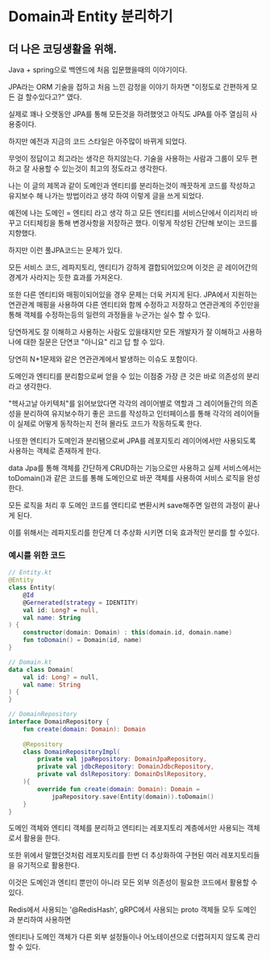 # Domain과 Entity 분리하기

## 더 나은 코딩생활을 위해.

Java + spring으로 백엔드에 처음 입문했을때의 이야기이다.

JPA라는 ORM 기술을 접하고 처음 느낀 감정을 이야기 하자면 "이정도로 간편하게 모든 걸 할수있다고?" 였다.

실제로 꽤나 오랫동안 JPA를 통해 모든것을 하려했엇고 아직도 JPA를 아주 열심히 사용중이다.

하지만 예전과 지금의 코드 스타일은 아주많이 바뀌게 되었다.

무엇이 정답이고 최고라는 생각은 하지않는다. 기술을 사용하는 사람과 그룹이 모두 편하고 잘 사용할 수 있는것이 최고의 정도라고 생각한다.

나는 이 글의 제목과 같이 도메인과 엔티티를 분리하는것이 깨끗하게 코드를 작성하고 유지보수 해 나가는 방법이라고 생각 하여 이렇게 글을 쓰게 되었다.



예전에 나는 도메인 = 엔티티 라고 생각 하고 모든 엔티티를 서비스단에서 이리저리 바꾸고 더티체킹을 통해 변경사항을 저장하곤 했다. 이렇게 작성된 간단해 보이는 코드를 지향했다.

하지만 이런 풀JPA코드는 문제가 있다.

모든 서비스 코드, 레파지토리, 엔티티가 강하게 결합되어있으며 이것은 곧 레이어간의 경계가 사라지는 듯한 효과를 가져온다.

또한 다른 엔티티와 매핑이되어있을 경우 문제는 더욱 커지게 된다. JPA에서 지원하는 연관관계 매핑을 사용하여 다른 엔티티와 함께 수정하고 저장하고 연관관계의 주인만을 통해 객체를 수정하는등의 일련의 과정들을 누군가는 실수 할 수 있다.

당연하게도 잘 이해하고 사용하는 사람도 있을태지만 모든 개발자가 잘 이해하고 사용하나에 대한 질문은 단연코 "아니요" 리고 답 할 수 있다.

당연히 N+1문제와 같은  연관관계에서 발생하는 이슈도 포함이다.



도메인과 엔티티를 분리함으로써 얻을 수 있는 이점중 가장 큰 것은 바로 의존성의 분리라고 생각한다.

"헥사고날 아키텍처"를 읽어보았다면 각각의 레이어별로 역할과 그 레이어들간의 의존성을 분리하여 유지보수하기 좋은 코드를 작성하고 인터페이스를 통해 각각의 레이어들이 실제로 어떻게 동작하는지 전혀 몰라도 코드가 작동하도록 한다.

나또한 엔티티가 도메인과 분리됌으로써 JPA를 레포지토리 레이어에서만 사용되도록 사용하는 객체로 존재하게 한다.

data Jpa를 통해 객체를 간단하게 CRUD하는 기능으로만 사용하고 실제 서비스에서는 toDomain()과 같은 코드를 통해 도메인으로 바꾼 객체를 사용하여 서비스 로직을 완성한다.

모든 로직을 처리 후 도메인 코드를 엔티티로 변환시켜 save해주면 일련의 과정이 끝나게 된다.

이를 위해서는 레파지토리를 한단계 더 추상화 시키면 더욱 효과적인 분리를 할 수있다.



### 예시를 위한 코드

```kotlin
// Entity.kt
@Entity
class Entity(
    @Id
    @Gernerated(strategy = IDENTITY)
    val id: Long? = null,
    val name: String
) {
    constructor(domain: Domain) : this(domain.id, domain.name)
    fun toDomain() = Domain(id, name)
}

// Domain.kt
data class Domain(
    val id: Long? = null,
    val name: String
) {
}

// DomainRepository
interface DomainRepository {
    fun create(domain: Domain): Domain
    
    @Repository
    class DomainRepositoryImpl(
        private val jpaRepository: DomainJpaRepository,
        private val jdbcRepository: DomainJdbcRepository,
        private val dslRepository: DomainDslRepository,
    ){
        override fun create(domain: Domain): Domain = 
            jpaRepository.save(Entity(domain)).toDomain() 
    }
}
```

도메인 객체와 엔티티 객체를 분리하고 엔티티는 레포지토리 계층에서만 사용되는 객체로서 활용을 한다.

또한 위에서 말했던것처럼 레포지토리를 한번 더 추상화하여 구현된 여러 레포지토리들을 유기적으로 활용한다.



이것은 도메인과 엔티티 뿐만이 아니라 모든 외부 의존성이 필요한 코드에서 활용할 수 있다.

Redis에서 사용되는 '@RedisHash', gRPC에서 사용되는 proto 객체들 모두 도메인과 분리하여 사용하면

엔티티나 도메인 객체가 다른 외부 설정들이나 어노테이션으로 더렵혀지지 않도록 관리할 수 있다.

&#x20;







